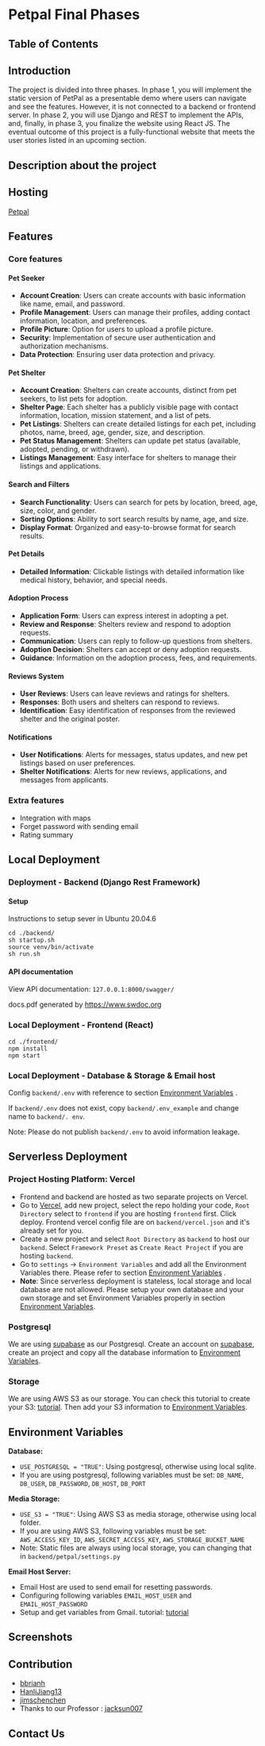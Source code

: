 # Petpal Final Phases

## Table of Contents
<!-- - [Prerequisites](#prerequisites)
- [Introduction](#introduction)
- [Introduction to Ray](#introduction-to-ray)
- [Installation](#installation)
- [Creating a Ray Cluster](#creating-a-ray-cluster)
- [Running a Task on the Cluster](#running-a-task-on-the-cluster)
- [Stop Ray on the Cluster](#stop-ray-on-the-cluster)
- [Scenarios for use](#scenarios-for-use)
- [Additional Resources](#additional-resources) -->


## Introduction
The project is divided into three phases. In phase 1, you will implement the static version of PetPal as a presentable demo where users can navigate and see the features. However, it is not connected to a backend or frontend server. In phase 2, you will use Django and REST to implement the APIs, and, finally, in phase 3, you finalize the website using React JS. The eventual outcome of this project is a fully-functional website that meets the user stories listed in an upcoming section.


## Description about the project


## Hosting
[Petpal](https://petpal.jimschenchen.com/)

## Features
### Core features
#### Pet Seeker

- **Account Creation**: Users can create accounts with basic information like name, email, and password.
- **Profile Management**: Users can manage their profiles, adding contact information, location, and preferences.
- **Profile Picture**: Option for users to upload a profile picture.
- **Security**: Implementation of secure user authentication and authorization mechanisms.
- **Data Protection**: Ensuring user data protection and privacy.

#### Pet Shelter

- **Account Creation**: Shelters can create accounts, distinct from pet seekers, to list pets for adoption.
- **Shelter Page**: Each shelter has a publicly visible page with contact information, location, mission statement, and a list of pets.
- **Pet Listings**: Shelters can create detailed listings for each pet, including photos, name, breed, age, gender, size, and description.
- **Pet Status Management**: Shelters can update pet status (available, adopted, pending, or withdrawn).
- **Listings Management**: Easy interface for shelters to manage their listings and applications.

#### Search and Filters

- **Search Functionality**: Users can search for pets by location, breed, age, size, color, and gender.
- **Sorting Options**: Ability to sort search results by name, age, and size.
- **Display Format**: Organized and easy-to-browse format for search results.

#### Pet Details

- **Detailed Information**: Clickable listings with detailed information like medical history, behavior, and special needs.

#### Adoption Process

- **Application Form**: Users can express interest in adopting a pet.
- **Review and Response**: Shelters review and respond to adoption requests.
- **Communication**: Users can reply to follow-up questions from shelters.
- **Adoption Decision**: Shelters can accept or deny adoption requests.
- **Guidance**: Information on the adoption process, fees, and requirements.

#### Reviews System

- **User Reviews**: Users can leave reviews and ratings for shelters.
- **Responses**: Both users and shelters can respond to reviews.
- **Identification**: Easy identification of responses from the reviewed shelter and the original poster.

#### Notifications

- **User Notifications**: Alerts for messages, status updates, and new pet listings based on user preferences.
- **Shelter Notifications**: Alerts for new reviews, applications, and messages from applicants.

### Extra features
+ Integration with maps
+ Forget password with sending email
+ Rating summary

## Local Deployment

###  Deployment - Backend (Django Rest Framework)

#### Setup
Instructions to setup sever in Ubuntu 20.04.6

```shell
cd ./backend/
sh startup.sh
source venv/bin/activate
sh run.sh
```

#### API documentation
View API documentation: `127.0.0.1:8000/swagger/`

docs.pdf generated by https://www.swdoc.org



###  Local Deployment - Frontend (React)
```shell
cd ./frontend/
npm install
npm start
```

### Local Deployment - Database & Storage & Email host
Config `backend/.env` with reference to section [Environment Variables](#environment-variables) .

If `backend/.env` does not exist, copy `backend/.env_example` and change name to `backend/.
env`.

Note: Please do not publish `backend/.env` to avoid information leakage.


## Serverless Deployment

### Project Hosting Platform: Vercel
+ Frontend and backend are hosted as two separate projects on Vercel.
+ Go to [Vercel](vercel.com), add new project, select the repo holding your code, `Root Directory` select to `frontend` if you are hosting `frontend` first. Click deploy. Frontend vercel config file are on `backend/vercel.json` and it's already set for you.
+ Create a new project and select `Root Directory` as `backend` to host our `backend`. Select `Framework Preset` as `Create React Project` if you are hosting `backend`.
+ Go to `settings` -> `Environment Variables` and add all the Environment Variables there. Please refer to section [Environment Variables](#environment-variables) .
+ **Note**: Since serverless deployment is stateless, local storage and local database are not allowed. Please setup your own database and your own storage and set Environment Variables properly in section [Environment Variables](#environment-variables).

### Postgresql
We are using [supabase](https://supabase.com/) as our Postgresql. Create an account on [supabase](https://supabase.com/), create an project and copy all the database information to [Environment Variables](#environment-variables).

### Storage
We are using AWS S3 as our storage. You can check this tutorial to create your S3: [tutorial](https://testdriven.io/blog/storing-django-static-and-media-files-on-amazon-s3/). Then add your S3 information to [Environment Variables](#environment-variables).


## Environment Variables

**Database:**
+ `USE_POSTGRESQL = "TRUE"`: Using postgresql, otherwise using local sqlite.
+ If you are using postgresql, following variables must be set: `DB_NAME`, `DB_USER`, `DB_PASSWORD`, `DB_HOST`, `DB_PORT`


**Media Storage:**
+ `USE_S3 = "TRUE"`: Using AWS S3 as media storage, otherwise using local folder.
+ If you are using AWS S3, following variables must be set: `AWS_ACCESS_KEY_ID`, `AWS_SECRET_ACCESS_KEY`, `AWS_STORAGE_BUCKET_NAME`
+ Note: Static files are always using local storage, you can changing that in `backend/petpal/settings.py`

**Email Host Server:**
+ Email Host are used to send email for resetting passwords.
+ Configuring following variables `EMAIL_HOST_USER` and `EMAIL_HOST_PASSWORD`
+ Setup and get variables from Gmail. tutorial: [tutorial](https://support.google.com/mail/answer/185833?hl=en)



## Screenshots

## Contribution
+ [bbrianh](https://github.com/bbrianh)
+ [HanliJiang13](https://github.com/HanliJiang13)
+ [jimschenchen](https://github.com/jimschenchen)
+ Thanks to our Professor : [jacksun007](https://github.com/jacksun007)


## Contact Us



